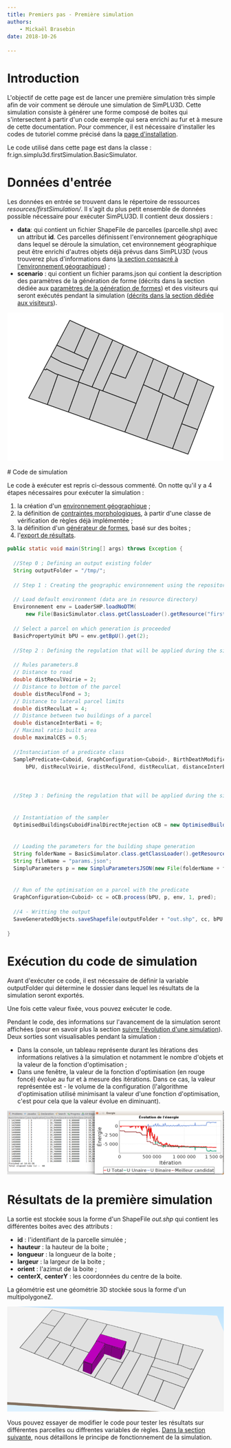```yaml
---
title: Premiers pas - Première simulation
authors:
    - Mickaël Brasebin
date: 2018-10-26

---
```


# Introduction

L'objectif de cette page est de lancer une première simulation très simple afin de voir comment se déroule une simulation de SimPLU3D. Cette simulation consiste à générer une forme composé de boites qui s'intersectent à partir d'un code exemple qui sera enrichi au fur et à mesure de cette documentation. Pour commencer, il est nécessaire  d'installer les codes de tutoriel comme précisé dans la [page d'installation](installation.md).

Le code utilisé dans cette page est dans la classe :  fr.ign.simplu3d.firstSimulation.BasicSimulator.

# Données d'entrée

Les données en entrée se trouvent dans le répertoire de ressources *resources/firstSimulation/*. Il s'agit du plus petit ensemble de données possible nécessaire pour exécuter SimPLU3D. Il contient deux dossiers :
- **data**: qui contient un fichier ShapeFile de parcelles (parcelle.shp) avec un attribut **id**. Ces parcelles définissent l'environnement géographique dans lequel se déroule la simulation, cet environnement géographique peut être enrichi d'autres objets déjà prévus dans SimPLU3D (vous trouverez plus d'informations dans [la section consacré à l'environnement géographique](/../envgeo/intro.md)) ;
- **scenario** : qui contient un fichier params.json qui contient la description des paramètres de la génération de forme (décrits dans la section dédiée aux [paramètres de la génération de formes](..//generator/custom-generator.md)) et des visiteurs qui seront exécutés pendant la simulation ([décrits dans la section dédiée aux visiteurs](../Visitor/intro.md)).

![Carte des données en entrée](img/data-in-simu0.png)


# Code de simulation

Le code à exécuter est repris ci-dessous commenté. On notte qu'il y a 4 étapes nécessaires pour exécuter la simulation :

1. la création d'un [environnement géographique](/../envgeo/intro.md) ;
2. la définition de [contraintes morphologiques](/../rules/intro.md), à partir d'une classe de vérification de règles déjà implémentée ;
3. la définition d'un [générateur de formes](/../generator/intro.md), basé sur des boites ;
4. l'[export de résultats](export.md).

```Java
public static void main(String[] args) throws Exception {

  //Step 0 ; Defining an output existing folder
  String outputFolder = "/tmp/";

  // Step 1 : Creating the geographic environnement using the repository that contains the data

  // Load default environment (data are in resource directory)
  Environnement env = LoaderSHP.loadNoDTM(
      new File(BasicSimulator.class.getClassLoader().getResource("firstSimulation/data/").getPath()));

  // Select a parcel on which generation is proceeded
  BasicPropertyUnit bPU = env.getBpU().get(2);

  //Step 2 : Defining the regulation that will be applied during the simulation

  // Rules parameters.8
  // Distance to road
  double distReculVoirie = 2;
  // Distance to bottom of the parcel
  double distReculFond = 3;
  // Distance to lateral parcel limits
  double distReculLat = 4;
  // Distance between two buildings of a parcel
  double distanceInterBati = 0;
  // Maximal ratio built area
  double maximalCES = 0.5;

  //Instanciation of a predicate class
  SamplePredicate<Cuboid, GraphConfiguration<Cuboid>, BirthDeathModification<Cuboid>> pred = new SamplePredicate<>(
      bPU, distReculVoirie, distReculFond, distReculLat, distanceInterBati, maximalCES);



  //Step 3 : Defining the regulation that will be applied during the simulation


  // Instantiation of the sampler
  OptimisedBuildingsCuboidFinalDirectRejection oCB = new OptimisedBuildingsCuboidFinalDirectRejection();


  // Loading the parameters for the building shape generation
  String folderName = BasicSimulator.class.getClassLoader().getResource("firstSimulation/scenario/").getPath();
  String fileName = "params.json";
  SimpluParameters p = new SimpluParametersJSON(new File(folderName + fileName));


  // Run of the optimisation on a parcel with the predicate
  GraphConfiguration<Cuboid> cc = oCB.process(bPU, p, env, 1, pred);

  //4 - Writting the output
  SaveGeneratedObjects.saveShapefile(outputFolder + "out.shp", cc, bPU.getId(), 0);

}
```
# Exécution du code de simulation

Avant d'exécuter ce code, il est nécessaire de définir la variable outputFolder qui détermine le dossier dans lequel les résultats de la simulation seront exportés.

Une fois cette valeur fixée, vous pouvez exécuter le code.

Pendant le code, des informations sur l'avancement de la simulation seront affichées (pour en savoir plus la section [suivre l'évolution d'une simulation](../visitor/intro.md)).
Deux sorties sont visualisables pendant la simulation :
- Dans la console, un tableau représente durant les itérations des informations relatives à la simulation et notamment le nombre d'objets et la valeur de la fonction d'optimisation ;
- Dans une fenêtre, la valeur de la fonction d'optimisation (en rouge foncé) évolue au fur et à mesure des itérations. Dans ce cas, la valeur représentée est - le volume de la configuration (l'algorithme d'optimisation utilisé minimisant la valeur d'une fonction d'optimisation, c'est pour cela que la valeur évolue en diminuant).


![Image des visiteurs pendant la simulation](img/duringsimulation.png)

# Résultats de la première simulation

La sortie est stockée sous la forme d'un ShapeFile *out.shp* qui contient les différentes boites avec des attributs :

- **id** : l'identifiant de la parcelle simulée ;
- **hauteur** : la hauteur de la boite ;
- **longueur** : la longueur de la boite ;
- **largeur** : la largeur de la boite ;
- **orient** : l'azimut de la boite ;
- **centerX**, **centerY** : les coordonnées du centre de la boite.

La géométrie est une géométrie 3D stockée sous la forme d'un multipolygoneZ.

![Image présentant le résultat d'une simulation](img/results-simu-0.png)

Vous pouvez essayer de modifier le code pour tester les résultats sur différentes parcelles ou diffrentes variables de règles. [Dans la section suivante](../principe/intro.md), nous détaillons le principe de fonctionnement de la simulation.
